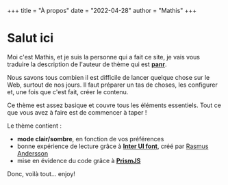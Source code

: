 +++
title = "À propos"
date = "2022-04-28"
author = "Mathis"
+++

# Salut ici

Moi c'est Mathis, et je suis la personne qui a fait ce site, je vais vous traduire la description de l'auteur de thème qui est [**panr**](https://twitter.com/panr).

Nous savons tous combien il est difficile de lancer quelque chose sur le Web, surtout de nos jours. Il faut préparer un tas de choses, les configurer et, une fois que c'est fait, créer le contenu.

Ce thème est assez basique et couvre tous les éléments essentiels. Tout ce que vous avez à faire est de commencer à taper !

Le thème contient :

- **mode clair/sombre**, en fonction de vos préférences
- bonne expérience de lecture grâce à [**Inter UI font**](https://rsms.me/inter/), créé par [Rasmus Andersson](https://rsms.me/about/)
- mise en évidence du code grâce à [**PrismJS**](https://prismjs.com)

Donc, voilà tout... enjoy!
